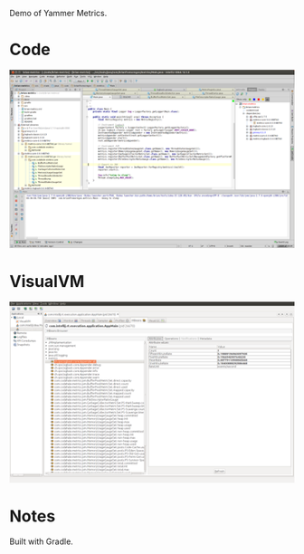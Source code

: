 Demo of Yammer Metrics.

# Code

![IntelliJ  Screenshot](docs/intellij.png)

# VisualVM

![VisualVM MBeans](docs/visualvm.png)

# Notes

Built with Gradle.

